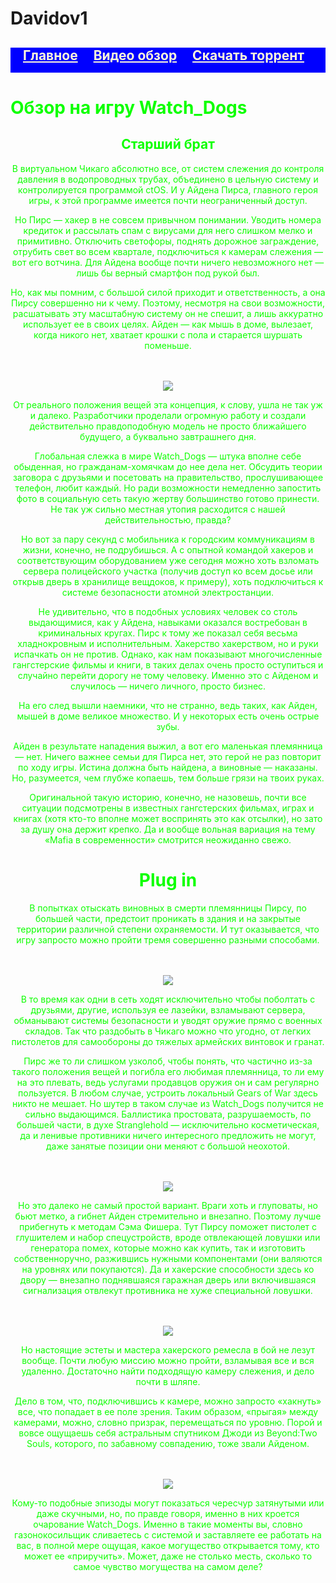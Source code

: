 # Davidov1
<html>
<title>Тест</title>
<style>
  div{
      background-color: blue;
      width:100%;
      height:40px;
      border-left:10px;
      border-right:10px;
  }
  a{
      color:cornsilk;
      margin-left: 20px;
  }
body{
  background:url(https://images.gamewatcherstatic.com/image/file/4/6e/77384/aiden_launch_144629.jpg) center no-repeat fixed;
}
 </style>
<div>
  <h2>
  <a href="file:///D:/Гендольф%20школла/Проэкт%20гендольф.html">Главное</a>
  <a href="https://vk.com/video170376798_169073146">Видео обзор</a>
  <a href="https://loderikis.ru/8/download.php?gid=60&fileurl=https://vsetor.org/index.php?do=download&id=3886&filename=Watch Dogs 1">Скачать торрент</a>
  </h2>
</div>
</header>
<tr>
<td>
  <font color="#0DFF00">
<h1 align="cantre">Обзор на игру Watch_Dogs</h1>
<header>
 <h2>Старший брат</h2>
  <p>В виртуальном Чикаго абсолютно все, от систем слежения до
    контроля давления в водопроводных трубах, объединено в цельную систему и
    контролируется программой ctOS. И у Айдена Пирса,
    главного героя игры, к этой программе имеется почти неограниченный доступ.</p>
  <p>Но Пирс — хакер в не совсем привычном понимании. Уводить
    номера кредиток и рассылать спам с вирусами для него слишком мелко и
    примитивно. Отключить светофоры, поднять дорожное заграждение, отрубить свет во
    всем квартале, подключиться к камерам слежения — вот его вотчина. Для Айдена
    вообще почти ничего невозможного нет — лишь бы верный смартфон под рукой был.</p>
  <p>Но, как мы помним, с большой силой приходит и
    ответственность, а она Пирсу совершенно ни к чему. Поэтому, несмотря на свои
    возможности, расшатывать эту масштабную систему он не спешит, а лишь аккуратно
    использует ее в своих целях. Айден — как мышь в доме, вылезает, когда никого
    нет, хватает крошки с пола и старается шуршать поменьше.</p>
<br><br>
<img src="https://cdn.igromania.ru/mnt/articles/7/f/d/8/b/4/24998/html/img/dc7abc73e9a2e94c.jpg">
<p>От реального положения вещей эта концепция, к слову, ушла не
    так уж и далеко. Разработчики проделали огромную работу и создали действительно
    правдоподобную модель не просто ближайшего будущего, а буквально завтрашнего
    дня.</p>
  <p>Глобальная слежка в мире Watch_Dogs — штука вполне себе обыденная, но гражданам-хомячкам до
    нее дела нет. Обсудить теории заговора с друзьями и посетовать на
    правительство, прослушивающее телефон, любит каждый. Но ради возможности
    немедленно запостить фото в социальную сеть такую жертву большинство готово принести.
    Не так уж сильно местная утопия расходится с нашей действительностью, правда?</p>
  <p>Но вот за пару секунд с мобильника к городским коммуникациям
    в жизни, конечно, не подрубишься. А с опытной командой хакеров и
    соответствующим оборудованием уже сегодня можно хоть взломать сервера
    полицейского участка (получив доступ ко всем досье или открыв дверь в хранилище
    вещдоков, к примеру), хоть подключиться к системе безопасности атомной
    электростанции.</p>
<p>Не удивительно, что в подобных условиях человек со столь
    выдающимися, как у Айдена, навыками оказался востребован в криминальных кругах.
    Пирс к тому же показал себя весьма хладнокровным и исполнительным. Хакерство
    хакерством, но и руки испачкать он не против. Однако, как нам показывают
    многочисленные гангстерские фильмы и книги, в таких делах очень просто
    оступиться и случайно перейти дорогу не тому человеку. Именно это с Айденом и
    случилось — ничего личного, просто бизнес.</p>
 <p>На его след вышли наемники, что не странно, ведь таких, как
    Айден, мышей в доме великое множество. И у некоторых есть очень острые зубы.</p>
  <p>Айден в результате нападения выжил, а вот его маленькая
    племянница — нет. Ничего важнее семьи для Пирса нет, это герой не раз повторит
    по ходу игры. Истина должна быть найдена, а виновные — наказаны. Но,
    разумеется, чем глубже копаешь, тем больше грязи на твоих руках.</p>
  <p>Оригинальной такую историю, конечно, не назовешь, почти все
    ситуации подсмотрены в известных гангстерских фильмах, играх и книгах (хотя
    кто-то вполне может воспринять это как отсылки), но зато за душу она держит
    крепко. Да и вообще вольная вариация на тему «Mafia в современности» смотрится неожиданно
    свежо.</p>
 <h1>Plug in</h1>
  <p>В попытках отыскать виновных в смерти племянницы Пирсу, по
    большей части, предстоит проникать в здания и на закрытые территории различной
    степени охраняемости. И тут оказывается, что игру запросто можно пройти тремя
    совершенно разными способами.</p>
<br><br>
<img src="https://cdn.igromania.ru/mnt/articles/7/f/d/8/b/4/24998/html/img/f968ed2e3b34e5f8.jpg">
<p>В то время как одни в сеть ходят исключительно чтобы
    поболтать с друзьями, другие, используя ее лазейки, взламывают сервера, обманывают
    системы безопасности и уводят оружие прямо с военных складов. Так что раздобыть
    в Чикаго можно что угодно, от легких пистолетов для самообороны до тяжелых
    армейских винтовок и гранат.</p>
  <p>Пирс же то ли слишком узколоб, чтобы понять, что частично
    из-за такого положения вещей и погибла его любимая племянница, то ли ему на это
    плевать, ведь услугами продавцов оружия он и сам регулярно пользуется. В любом
    случае, устроить локальный Gears of War здесь никто не
    мешает. Но шутер в таком случае из Watch_Dogs получится не сильно выдающимся. Баллистика простовата,
    разрушаемость, по большей части, в духе Stranglehold — исключительно
    косметическая, да и ленивые противники ничего интересного предложить не могут,
    даже занятые позиции они меняют с большой неохотой.</p>
<br><br>
<img src="https://cdn.igromania.ru/mnt/articles/7/f/d/8/b/4/24998/html/img/3c8287f8a791c5bc.jpg">
 <p>Но это далеко не самый простой вариант. Враги хоть и
    глуповаты, но бьют метко, а гибнет Айден стремительно и внезапно. Поэтому лучше
    прибегнуть к методам Сэма Фишера. Тут Пирсу поможет пистолет с глушителем и
    набор спецустройств, вроде отвлекающей ловушки или генератора помех, которые
    можно как купить, так и изготовить собственноручно, разжившись нужными
    компонентами (они валяются на уровнях или покупаются). Да и хакерские
    способности здесь ко двору — внезапно поднявшаяся гаражная дверь или
    включившаяся сигнализация отвлекут противника не хуже специальной ловушки.</p>
<br><br>
<img src="https://cdn.igromania.ru/mnt/articles/7/f/d/8/b/4/24998/html/img/6571b505adc1af24.jpg">
<p>Но настоящие эстеты и мастера хакерского ремесла в бой не
    лезут вообще. Почти любую миссию можно пройти, взламывая все и вся удаленно.
    Достаточно найти подходящую камеру слежения, и дело почти в шляпе.</p>
  <p>Дело в том, что, подключившись к камере, можно запросто
    «хакнуть» все, что попадает в ее поле зрения. Таким образом, «прыгая» между
    камерами, можно, словно призрак, перемещаться по уровню. Порой и вовсе ощущаешь
    себя астральным спутником Джоди из Beyond:Two Souls, которого, по забавному совпадению, тоже
    звали Айденом.</p>
<br><br>
<img src="https://cdn.igromania.ru/mnt/articles/7/f/d/8/b/4/24998/html/img/bbfc72e119ef7c17.jpg">
<p>Кому-то подобные эпизоды могут показаться чересчур
    затянутыми или даже скучными, но, по правде говоря, именно в них кроется очарование Watch_Dogs. Именно в такие
    моменты вы, словно газонокосильщик сливаетесь с системой и заставляете ее работать на вас,
    в полной мере ощущая, какое могущество открывается тому, кто может ее «приручить».
    Может, даже не столько месть, сколько то самое чувство могущества на самом деле?</p>
    <p></p>
  </font>
</div>
</tr>
</td>
</table>
